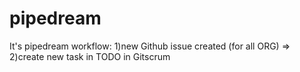 # pipedream
It's pipedream workflow:
1)new Github issue created (for all ORG) => 2)create new task in TODO in Gitscrum

